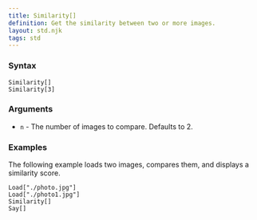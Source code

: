 ```yaml
---
title: Similarity[]
definition: Get the similarity between two or more images.
layout: std.njk
tags: std
---
```


### Syntax

```
Similarity[]
Similarity[3]
```

### Arguments

- `n` - The number of images to compare. Defaults to 2.

### Examples

The following example loads two images, compares them, and displays a similarity score.

```
Load["./photo.jpg"]
Load["./photo1.jpg"]
Similarity[]
Say[]
```